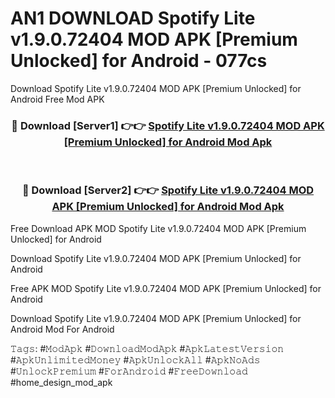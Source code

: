 # AN1 DOWNLOAD Spotify Lite v1.9.0.72404 MOD APK [Premium Unlocked] for Android - 077cs
Download Spotify Lite v1.9.0.72404 MOD APK [Premium Unlocked] for Android Free Mod APK

<div align="center">
<h3>🔴 Download [Server1] 👉👉 <a href="https://apk-comot.site?title=Spotify_Lite_v1.9.0.72404_MOD_APK_[Premium_Unlocked]_for_Android">Spotify Lite v1.9.0.72404 MOD APK [Premium Unlocked] for Android Mod Apk</a></h3><br>

<h3>🔴 Download [Server2] 👉👉 <a href="https://apk-comot.site?title=Spotify_Lite_v1.9.0.72404_MOD_APK_[Premium_Unlocked]_for_Android">Spotify Lite v1.9.0.72404 MOD APK [Premium Unlocked] for Android Mod Apk</a></h3>
</div>


Free Download APK MOD Spotify Lite v1.9.0.72404 MOD APK [Premium Unlocked] for Android

Download Spotify Lite v1.9.0.72404 MOD APK [Premium Unlocked] for Android 

Free APK MOD Spotify Lite v1.9.0.72404 MOD APK [Premium Unlocked] for Android 

Download Spotify Lite v1.9.0.72404 MOD APK [Premium Unlocked] for Android Mod For Android

𝚃𝚊𝚐𝚜: #𝙼𝚘𝚍𝙰𝚙𝚔 #𝙳𝚘𝚠𝚗𝚕𝚘𝚊𝚍𝙼𝚘𝚍𝙰𝚙𝚔 #𝙰𝚙𝚔𝙻𝚊𝚝𝚎𝚜𝚝𝚅𝚎𝚛𝚜𝚒𝚘𝚗 #𝙰𝚙𝚔𝚄𝚗𝚕𝚒𝚖𝚒𝚝𝚎𝚍𝙼𝚘𝚗𝚎𝚢 #𝙰𝚙𝚔𝚄𝚗𝚕𝚘𝚌𝚔𝙰𝚕𝚕 #𝙰𝚙𝚔𝙽𝚘𝙰𝚍𝚜 #𝚄𝚗𝚕𝚘𝚌𝚔𝙿𝚛𝚎𝚖𝚒𝚞𝚖 #𝙵𝚘𝚛𝙰𝚗𝚍𝚛𝚘𝚒𝚍 #𝙵𝚛𝚎𝚎𝙳𝚘𝚠𝚗𝚕𝚘𝚊𝚍 #home_design_mod_apk